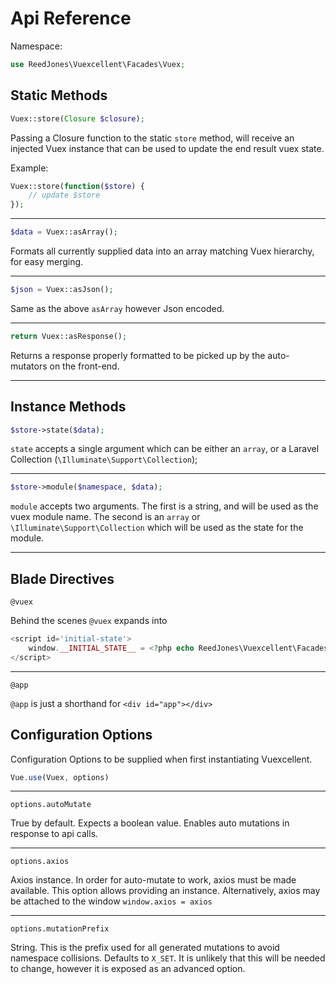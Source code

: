 # Api Reference

Namespace:
```php
use ReedJones\Vuexcellent\Facades\Vuex;
```

## Static Methods


```php
Vuex::store(Closure $closure);
```

Passing a Closure function to the static `store` method, will receive an injected Vuex instance that can be used to update the end result vuex state.

Example:
```php
Vuex::store(function($store) {
    // update $store
});
```

---

```php
$data = Vuex::asArray();
```
Formats all currently supplied data into an array matching Vuex hierarchy, for easy merging.

---
```php
$json = Vuex::asJson();
```
Same as the above `asArray` however Json encoded.

---

```php
return Vuex::asResponse();
```
Returns a response properly formatted to be picked up by the auto-mutators on the front-end.

---

## Instance Methods

```php
$store->state($data);
```
`state` accepts a single argument which can be either an `array`, or a Laravel Collection (`\Illuminate\Support\Collection`);

---

```php
$store->module($namespace, $data);
```
`module` accepts two arguments. The first is a string, and will be used as the vuex module name. The second is an `array` or `\Illuminate\Support\Collection` which will be used as the state for the module.

---

## Blade Directives
```
@vuex
```

Behind the scenes `@vuex` expands into

```php
<script id='initial-state'>
    window.__INITIAL_STATE__ = <?php echo ReedJones\Vuexcellent\Facades\Vuex::asJson(); ?>
</script>
```
---

```
@app
```

`@app` is just a shorthand for `<div id="app"></div>`

## Configuration Options
Configuration Options to be supplied when first instantiating Vuexcellent.
```js
Vue.use(Vuex, options)
```
---

```
options.autoMutate
```
True by default. Expects a boolean value. Enables auto mutations in response to api calls.

---

```
options.axios
```
Axios instance. In order for auto-mutate to work, axios must be made available. This option allows providing an instance. Alternatively, axios may be attached to the window `window.axios = axios`

---

```
options.mutationPrefix
```
String. This is the prefix used for all generated mutations to avoid namespace collisions. Defaults to `X_SET`. It is unlikely that this will be needed to change, however it is exposed as an advanced option.
